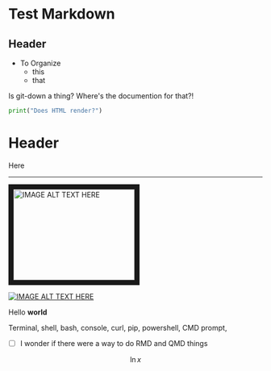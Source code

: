 # Test Markdown 

## Header

- To Organize
  - this
  - that


Is git-down a thing? Where's the documention for that?!


```python
print("Does HTML render?")
```


<h1> Header </h1> 

Here

---- 

<a href="http://www.youtube.com/watch?feature=player_embedded&v=YOUTUBE_VIDEO_ID_HERE
" target="_blank"><img src="http://img.youtube.com/vi/YOUTUBE_VIDEO_ID_HERE/0.jpg" 
alt="IMAGE ALT TEXT HERE" width="240" height="180" border="10" /></a>

[![IMAGE ALT TEXT HERE](http://img.youtube.com/vi/YOUTUBE_VIDEO_ID_HERE/0.jpg)](http://www.youtube.com/watch?v=YOUTUBE_VIDEO_ID_HERE)


<p>Hello <strong>world</strong></p>


Terminal, shell, bash, console, curl, pip, powershell, CMD prompt,

- [ ] I wonder if there were a way to do RMD and QMD things

$$
\ln{x}
$$
